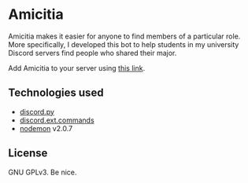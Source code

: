 # Amicitia
Amicitia makes it easier for anyone to find members of a particular role. More specifically, I developed this bot to help students in my university Discord servers find people who shared their major. 

Add Amicitia to your server using [this link](https://discord.com/api/oauth2/authorize?client_id=853056741969362966&permissions=2112&scope=bot).

## Technologies used
- [discord.py](https://discordpy.readthedocs.io/en/latest/index.html)
- [discord.ext.commands](https://discordpy.readthedocs.io/en/latest/ext/commands/index.html)
- [nodemon](https://nodemon.io/) v2.0.7

## License
GNU GPLv3. Be nice. 